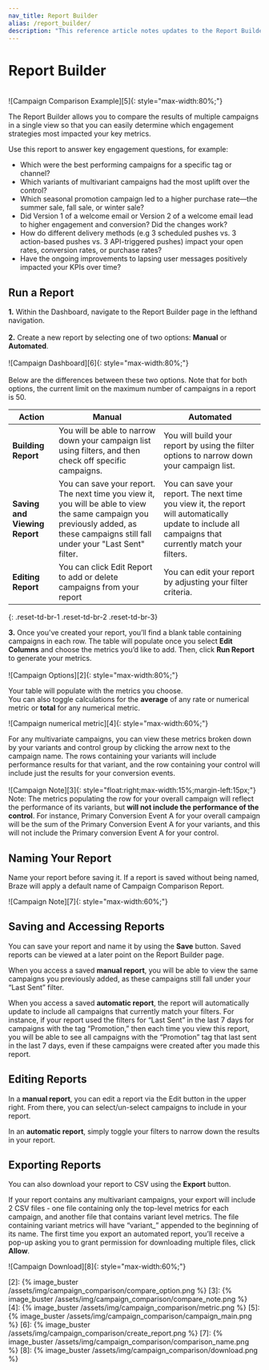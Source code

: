 ```yaml
---
nav_title: Report Builder
alias: /report_builder/
description: "This reference article notes updates to the Report Builder feature within the Dashboard."
---
```


# Report Builder
<br>
![Campaign Comparison Example][5]{: style="max-width:80%;"}

The Report Builder allows you to compare the results of multiple campaigns in a single view so that you can easily determine which engagement strategies most impacted your key metrics.

Use this report to answer key engagement questions, for example:
- Which were the best performing campaigns for a specific tag or channel?
- Which variants of multivariant campaigns had the most uplift over the control?  
- Which seasonal promotion campaign led to a higher purchase rate—the summer sale, fall sale, or winter sale?
- Did Version 1 of a welcome email or Version 2 of a welcome email lead to higher engagement and conversion? Did the changes work?
- How do different delivery methods (e.g 3 scheduled pushes vs. 3 action-based pushes vs. 3 API-triggered pushes) impact your open rates, conversion rates, or purchase rates?
- Have the ongoing improvements to lapsing user messages positively impacted your KPIs over time?

## Run a Report

__1.__ Within the Dashboard, navigate to the Report Builder page in the lefthand navigation.<br><br>
__2.__ Create a new report by selecting one of two options: __Manual__ or __Automated__. <br><br>![Campaign Dashboard][6]{: style="max-width:80%;"}<br><br> Below are the differences between these two options. Note that for both options, the current limit on the maximum number of campaigns in a report is 50.

| __Action__ | __Manual__ | __Automated__ |
| ---- | ---------- | ------------- |
| __Building Report__ | You will be able to narrow down your campaign list using filters, and then check off specific campaigns. | You will build your report by using the filter options to narrow down your campaign list. |
| __Saving and Viewing Report__ | You can save your report. The next time you view it, you will be able to view the same campaign you previously added, as these campaigns still fall under your "Last Sent" filter. | You can save your report. The next time you view it, the report will automatically update to include all campaigns that currently match your filters. |
| __Editing Report__ | You can click Edit Report to add or delete campaigns from your report | You can edit your report by adjusting your filter criteria. |
{: .reset-td-br-1 .reset-td-br-2 .reset-td-br-3}

__3.__ Once you've created your report, you’ll find a blank table containing campaigns in each row. The table will populate once you select __Edit Columns__ and choose the metrics you’d like to add. Then, click __Run Report__ to generate your metrics.
<br><br>
![Campaign Options][2]{: style="max-width:80%;"}
<br>

Your table will populate with the metrics you choose.<br>
You can also toggle calculations for the __average__ of any rate or numerical metric or __total__ for any numerical metric.

![Campaign numerical metric][4]{: style="max-width:60%;"}<br>

For any multivariate campaigns, you can view these metrics broken down by your variants and control group by clicking the arrow next to the campaign name. The rows containing your variants will include performance results for that variant, and the row containing your control will include just the results for your conversion events. 
<br><br>
![Campaign Note][3]{: style="float:right;max-width:15%;margin-left:15px;"}
Note: The metrics populating the row for your overall campaign will reflect the performance of its variants, but __will not include the performance of the control__. For instance, Primary Conversion Event A for your overall campaign will be the sum of the Primary Conversion Event A for your variants, and this will not include the Primary conversion Event A for your control.

## Naming Your Report

Name your report before saving it. If a report is saved without being named, Braze will apply a default name of Campaign Comparison Report. 

![Campaign Note][7]{: style="max-width:60%;"}

## Saving and Accessing Reports

You can save your report and name it by using the __Save__ button. Saved reports can be viewed at a later point on the Report Builder page.

When you access a saved __manual report__, you will be able to view the same campaigns you previously added, as these campaigns still fall under your “Last Sent” filter.

When you access a saved __automatic report__, the report will automatically update to include all campaigns that currently match your filters. For instance, if your report used the filters for “Last Sent” in the last 7 days for campaigns with the tag “Promotion,” then each time you view this report, you will be able to see all campaigns with the “Promotion” tag that last sent in the last 7 days, even if these campaigns were created after you made this report.

## Editing Reports

In a __manual report__, you can edit a report via the Edit button in the upper right. From there, you can select/un-select campaigns to include in your report.

In an __automatic report__, simply toggle your filters to narrow down the results in your report.

## Exporting Reports

You can also download your report to CSV using the __Export__ button. 

If your report contains any multivariant campaigns, your export will include 2 CSV files - one file containing only the top-level metrics for each campaign, and another file that contains variant level metrics. The file containing variant metrics will have “variant_” appended to the beginning of its name. The first time you export an automated report, you’ll receive a pop-up asking you to grant permission for downloading multiple files, click __Allow__.

![Campaign Download][8]{: style="max-width:60%;"}

[2]: {% image_buster /assets/img/campaign_comparison/compare_option.png %}
[3]: {% image_buster /assets/img/campaign_comparison/compare_note.png %}
[4]: {% image_buster /assets/img/campaign_comparison/metric.png %}
[5]: {% image_buster /assets/img/campaign_comparison/campaign_main.png %}
[6]: {% image_buster /assets/img/campaign_comparison/create_report.png %}
[7]: {% image_buster /assets/img/campaign_comparison/comparison_name.png %}
[8]: {% image_buster /assets/img/campaign_comparison/download.png %}
